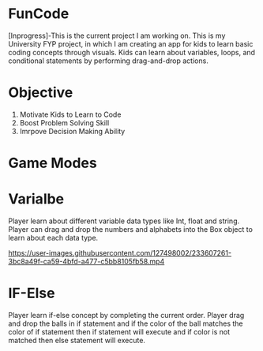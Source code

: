 # FunCode
[Inprogress]-This is the current project I am working on. This is my University FYP project, in which I am creating an app for kids to learn basic coding concepts through visuals. Kids can learn about variables, loops, and conditional statements by performing drag-and-drop actions.

# Objective
1. Motivate Kids to Learn to Code
2. Boost Problem Solving Skill
3. Imrpove Decision Making Ability

# Game Modes
# Varialbe
Player learn about different variable data types like Int, float and string. Player can drag and drop the numbers and alphabets into the Box object to learn about each data type.

https://user-images.githubusercontent.com/127498002/233607261-3bc8a49f-ca59-4bfd-a477-c5bb8105fb58.mp4

# IF-Else
Player learn if-else concept by completing the current order. Player drag and drop the balls in if statement and if the color of the ball matches the color of if statement then if statement will execute and if color is not matched then else statement will execute.

